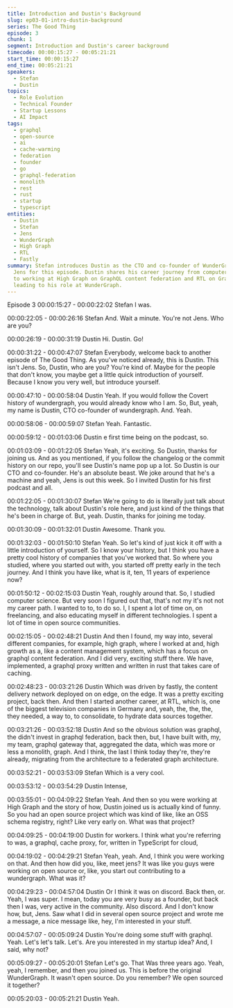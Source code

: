 ```yaml
---
title: Introduction and Dustin's Background
slug: ep03-01-intro-dustin-background
series: The Good Thing
episode: 3
chunk: 1
segment: Introduction and Dustin's career background
timecode: 00:00:15:27 - 00:05:21:21
start_time: 00:00:15:27
end_time: 00:05:21:21
speakers:
  - Stefan
  - Dustin
topics:
  - Role Evolution
  - Technical Founder
  - Startup Lessons
  - AI Impact
tags:
  - graphql
  - open-source
  - ai
  - cache-warming
  - federation
  - founder
  - go
  - graphql-federation
  - monolith
  - rest
  - rust
  - startup
  - typescript
entities:
  - Dustin
  - Stefan
  - Jens
  - WunderGraph
  - High Graph
  - RTL
  - Fastly
summary: Stefan introduces Dustin as the CTO and co-founder of WunderGraph, replacing
  Jens for this episode. Dustin shares his career journey from computer science studies
  to working at High Graph on GraphQL content federation and RTL on GraphQL gateways,
  leading to his role at WunderGraph.
---
```


Episode 3
00:00:15:27 - 00:00:22:02
Stefan
I was.

00:00:22:05 - 00:00:26:16
Stefan
And. Wait a minute. You're not Jens. Who are you?

00:00:26:19 - 00:00:31:19
Dustin
Hi. Dustin. Go!

00:00:31:22 - 00:00:47:07
Stefan
Everybody, welcome back to another episode of The Good Thing. As you've noticed already,
this is Dustin. This isn't Jens. So, Dustin, who are you? You're kind of. Maybe for the people that
don't know, you maybe get a little quick introduction of yourself. Because I know you very well,
but introduce yourself.

00:00:47:10 - 00:00:58:04
Dustin
Yeah. If you would follow the Covert history of wundergraph, you would already know who I am.
So, But, yeah, my name is Dustin, CTO co-founder of wundergraph. And. Yeah.

00:00:58:06 - 00:00:59:07
Stefan
Yeah. Fantastic.

00:00:59:12 - 00:01:03:06
Dustin
e first time being on the podcast, so.

00:01:03:09 - 00:01:22:05
Stefan
Yeah, it's exciting. So Dustin, thanks for joining us. And as you mentioned, if you follow the
changelog or the commit history on our repo, you'll see Dustin's name pop up a lot. So Dustin is
our CTO and co-founder. He's an absolute beast. We joke around that he's a machine and
yeah, Jens is out this week. So I invited Dustin for his first podcast and all.

00:01:22:05 - 00:01:30:07
Stefan
We're going to do is literally just talk about the technology, talk about Dustin's role here, and just
kind of the things that he's been in charge of. But, yeah. Dustin, thanks for joining me today.

00:01:30:09 - 00:01:32:01
Dustin
Awesome. Thank you.

00:01:32:03 - 00:01:50:10
Stefan
Yeah. So let's kind of just kick it off with a little introduction of yourself. So I know your history,
but I think you have a pretty cool history of companies that you've worked that. So where you
studied, where you started out with, you started off pretty early in the tech journey. And I think
you have like, what is it, ten, 11 years of experience now?

00:01:50:12 - 00:02:15:03
Dustin
Yeah, roughly around that. So, I studied computer science. But very soon I figured out that,
that's not my it's not not my career path. I wanted to to, to do so. I, I spent a lot of time on, on
freelancing, and also educating myself in different technologies. I spent a lot of time in open
source communities.

00:02:15:05 - 00:02:48:21
Dustin
And then I found, my way into, several different companies, for example, high graph, where I
worked at and, high growth as a, like a content management system, which has a focus on
graphql content federation. And I did very, exciting stuff there. We have, implemented, a graphql
proxy written and written in rust that takes care of caching.

00:02:48:23 - 00:03:21:26
Dustin
Which was driven by fastly, the content delivery network deployed on on edge, on the edge. It
was a pretty exciting project, back then. And then I started another career, at RTL, which is, one
of the biggest television companies in Germany and, yeah, the, the, the, they needed, a way to,
to consolidate, to hydrate data sources together.

00:03:21:26 - 00:03:52:18
Dustin
And so the obvious solution was graphql, the didn't invest in graphql federation, back then, but, I
have built with, my, my team, graphql gateway that, aggregated the data, which was more or
less a monolith, graph. And I think, the last I think today they're, they're already, migrating from
the architecture to a federated graph architecture.

00:03:52:21 - 00:03:53:09
Stefan
Which is a very cool.

00:03:53:12 - 00:03:54:29
Dustin
Intense,

00:03:55:01 - 00:04:09:22
Stefan
Yeah. And then so you were working at High Graph and the story of how, Dustin joined us is
actually kind of funny. So you had an open source project which was kind of like, like an OSS
schema registry, right? Like very early on. What was that project?

00:04:09:25 - 00:04:19:00
Dustin
for workers.
I think what you're referring to was, a graphql, cache proxy, for, written in TypeScript for cloud,

00:04:19:02 - 00:04:29:21
Stefan
Yeah, yeah. And, I think you were working on that. And then how did you, like, meet jens? It was
like you guys were working on open source or, like, you start out contributing to a wundergraph.
What was it?

00:04:29:23 - 00:04:57:04
Dustin
Or I think it was on discord. Back then, or. Yeah, I was super. I mean, today you are very busy
as a founder, but back then I was, very active in the community. Also discord. And I don't know
how, but, Jens. Saw what I did in several open source project and wrote me a message, a nice
message like, hey, I'm interested in your stuff.

00:04:57:07 - 00:05:09:24
Dustin
You're doing some stuff with graphql. Yeah. Let's let's talk. Let's. Are you interested in my
startup idea? And, I said, why not?

00:05:09:27 - 00:05:20:01
Stefan
Let's go. That Was three years ago. Yeah, yeah, I remember, and then you joined us. This is
before the original WunderGraph. It wasn't open source. Do you remember? We open sourced it
together?

00:05:20:03 - 00:05:21:21
Dustin
Yeah. 
